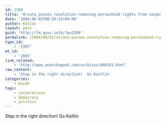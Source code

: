 ```yaml
---
id: 2309
title: 'Arcata passes resolution removing personhood rights from corporations'
date: '2004-06-02T00:39:33+00:00'
author: Kellan
layout: post
guid: 'http://lm.quxx.info/?p=2309'
permalink: /2004/06/02/arcata-passes-resolution-removing-personhood-rights-from-corporations/
typo_id:
    - '2307'
mt_id:
    - '2085'
link_related:
    - 'http://www.anarchogeek.com/archives/000393.html'
raw_content:
    - 'Step in the right direction!  Go Kaitlin'
categories:
    - Aside
tags:
    - corporations
    - democracy
    - politics
---
```


Step in the right direction! Go Kaitlin
